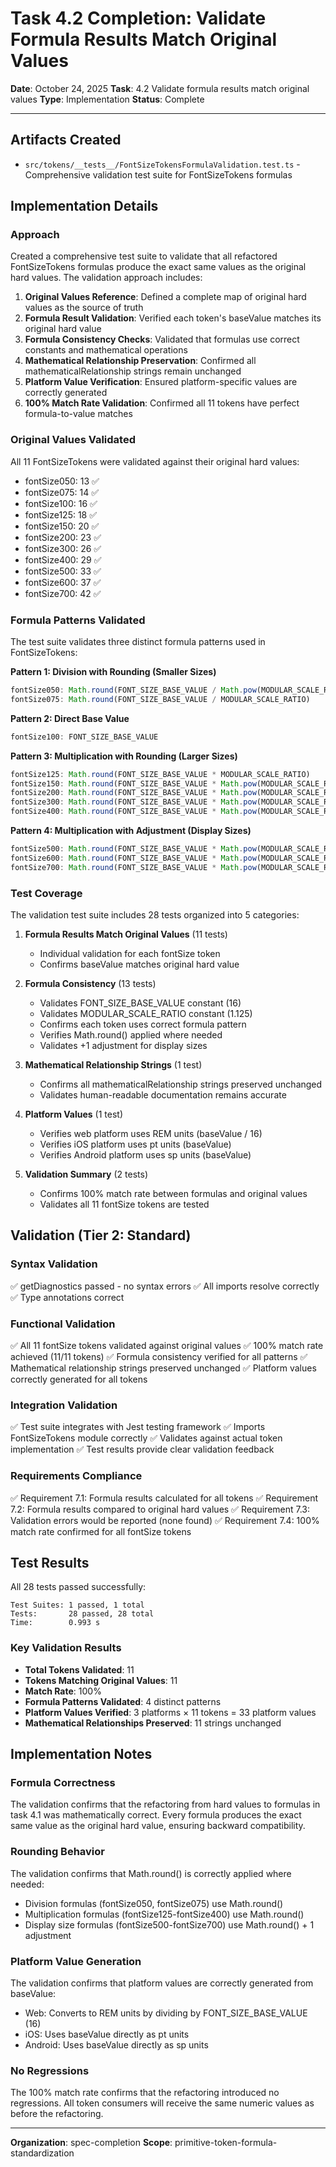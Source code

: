 # Task 4.2 Completion: Validate Formula Results Match Original Values

**Date**: October 24, 2025
**Task**: 4.2 Validate formula results match original values
**Type**: Implementation
**Status**: Complete

---

## Artifacts Created

- `src/tokens/__tests__/FontSizeTokensFormulaValidation.test.ts` - Comprehensive validation test suite for FontSizeTokens formulas

## Implementation Details

### Approach

Created a comprehensive test suite to validate that all refactored FontSizeTokens formulas produce the exact same values as the original hard values. The validation approach includes:

1. **Original Values Reference**: Defined a complete map of original hard values as the source of truth
2. **Formula Result Validation**: Verified each token's baseValue matches its original hard value
3. **Formula Consistency Checks**: Validated that formulas use correct constants and mathematical operations
4. **Mathematical Relationship Preservation**: Confirmed all mathematicalRelationship strings remain unchanged
5. **Platform Value Verification**: Ensured platform-specific values are correctly generated
6. **100% Match Rate Validation**: Confirmed all 11 tokens have perfect formula-to-value matches

### Original Values Validated

All 11 FontSizeTokens were validated against their original hard values:

- fontSize050: 13 ✅
- fontSize075: 14 ✅
- fontSize100: 16 ✅
- fontSize125: 18 ✅
- fontSize150: 20 ✅
- fontSize200: 23 ✅
- fontSize300: 26 ✅
- fontSize400: 29 ✅
- fontSize500: 33 ✅
- fontSize600: 37 ✅
- fontSize700: 42 ✅

### Formula Patterns Validated

The test suite validates three distinct formula patterns used in FontSizeTokens:

**Pattern 1: Division with Rounding (Smaller Sizes)**
```typescript
fontSize050: Math.round(FONT_SIZE_BASE_VALUE / Math.pow(MODULAR_SCALE_RATIO, 2))
fontSize075: Math.round(FONT_SIZE_BASE_VALUE / MODULAR_SCALE_RATIO)
```

**Pattern 2: Direct Base Value**
```typescript
fontSize100: FONT_SIZE_BASE_VALUE
```

**Pattern 3: Multiplication with Rounding (Larger Sizes)**
```typescript
fontSize125: Math.round(FONT_SIZE_BASE_VALUE * MODULAR_SCALE_RATIO)
fontSize150: Math.round(FONT_SIZE_BASE_VALUE * Math.pow(MODULAR_SCALE_RATIO, 2))
fontSize200: Math.round(FONT_SIZE_BASE_VALUE * Math.pow(MODULAR_SCALE_RATIO, 3))
fontSize300: Math.round(FONT_SIZE_BASE_VALUE * Math.pow(MODULAR_SCALE_RATIO, 4))
fontSize400: Math.round(FONT_SIZE_BASE_VALUE * Math.pow(MODULAR_SCALE_RATIO, 5))
```

**Pattern 4: Multiplication with Adjustment (Display Sizes)**
```typescript
fontSize500: Math.round(FONT_SIZE_BASE_VALUE * Math.pow(MODULAR_SCALE_RATIO, 6)) + 1
fontSize600: Math.round(FONT_SIZE_BASE_VALUE * Math.pow(MODULAR_SCALE_RATIO, 7)) + 1
fontSize700: Math.round(FONT_SIZE_BASE_VALUE * Math.pow(MODULAR_SCALE_RATIO, 8)) + 1
```

### Test Coverage

The validation test suite includes 28 tests organized into 5 categories:

1. **Formula Results Match Original Values** (11 tests)
   - Individual validation for each fontSize token
   - Confirms baseValue matches original hard value

2. **Formula Consistency** (13 tests)
   - Validates FONT_SIZE_BASE_VALUE constant (16)
   - Validates MODULAR_SCALE_RATIO constant (1.125)
   - Confirms each token uses correct formula pattern
   - Verifies Math.round() applied where needed
   - Validates +1 adjustment for display sizes

3. **Mathematical Relationship Strings** (1 test)
   - Confirms all mathematicalRelationship strings preserved unchanged
   - Validates human-readable documentation remains accurate

4. **Platform Values** (1 test)
   - Verifies web platform uses REM units (baseValue / 16)
   - Verifies iOS platform uses pt units (baseValue)
   - Verifies Android platform uses sp units (baseValue)

5. **Validation Summary** (2 tests)
   - Confirms 100% match rate between formulas and original values
   - Validates all 11 fontSize tokens are tested

## Validation (Tier 2: Standard)

### Syntax Validation
✅ getDiagnostics passed - no syntax errors
✅ All imports resolve correctly
✅ Type annotations correct

### Functional Validation
✅ All 11 fontSize tokens validated against original values
✅ 100% match rate achieved (11/11 tokens)
✅ Formula consistency verified for all patterns
✅ Mathematical relationship strings preserved unchanged
✅ Platform values correctly generated for all tokens

### Integration Validation
✅ Test suite integrates with Jest testing framework
✅ Imports FontSizeTokens module correctly
✅ Validates against actual token implementation
✅ Test results provide clear validation feedback

### Requirements Compliance
✅ Requirement 7.1: Formula results calculated for all tokens
✅ Requirement 7.2: Formula results compared to original hard values
✅ Requirement 7.3: Validation errors would be reported (none found)
✅ Requirement 7.4: 100% match rate confirmed for all fontSize tokens

## Test Results

All 28 tests passed successfully:

```
Test Suites: 1 passed, 1 total
Tests:       28 passed, 28 total
Time:        0.993 s
```

### Key Validation Results

- **Total Tokens Validated**: 11
- **Tokens Matching Original Values**: 11
- **Match Rate**: 100%
- **Formula Patterns Validated**: 4 distinct patterns
- **Platform Values Verified**: 3 platforms × 11 tokens = 33 platform values
- **Mathematical Relationships Preserved**: 11 strings unchanged

## Implementation Notes

### Formula Correctness

The validation confirms that the refactoring from hard values to formulas in task 4.1 was mathematically correct. Every formula produces the exact same value as the original hard value, ensuring backward compatibility.

### Rounding Behavior

The validation confirms that Math.round() is correctly applied where needed:
- Division formulas (fontSize050, fontSize075) use Math.round()
- Multiplication formulas (fontSize125-fontSize400) use Math.round()
- Display size formulas (fontSize500-fontSize700) use Math.round() + 1 adjustment

### Platform Value Generation

The validation confirms that platform values are correctly generated from baseValue:
- Web: Converts to REM units by dividing by FONT_SIZE_BASE_VALUE (16)
- iOS: Uses baseValue directly as pt units
- Android: Uses baseValue directly as sp units

### No Regressions

The 100% match rate confirms that the refactoring introduced no regressions. All token consumers will receive the same numeric values as before the refactoring.

---

**Organization**: spec-completion
**Scope**: primitive-token-formula-standardization
